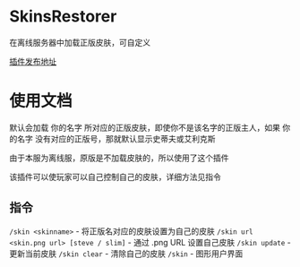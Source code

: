 # SkinsRestorer

在离线服务器中加载正版皮肤，可自定义

[插件发布地址](https://www.spigotmc.org/resources/skinsrestorer.2124/)

# 使用文档

默认会加载 你的名字 所对应的正版皮肤，即使你不是该名字的正版主人，如果 你的名字 没有对应的正版号，那就默认显示史蒂夫或艾利克斯

由于本服为离线服，原版是不加载皮肤的，所以使用了这个插件

该插件可以使玩家可以自己控制自己的皮肤，详细方法见指令

## 指令

`/skin <skinname>` - 将正版名对应的皮肤设置为自己的皮肤
`/skin url <skin.png url> [steve / slim]` - 通过 .png URL 设置自己皮肤
`/skin update` - 更新当前皮肤
`/skin clear` - 清除自己的皮肤
`/skin` - 图形用户界面
